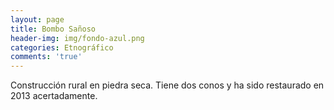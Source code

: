 ```yaml
---
layout: page
title: Bombo Sañoso
header-img: img/fondo-azul.png
categories: Etnográfico
comments: 'true'
---
```



Construcción rural en piedra seca. Tiene dos conos y ha sido restaurado en 2013 acertadamente.

<div class="photos">
</div>

